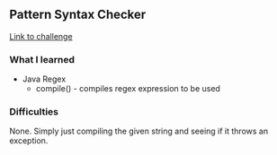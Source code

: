 ## Pattern Syntax Checker

[Link to challenge](https://www.hackerrank.com/challenges/pattern-syntax-checker)

### What I learned
- Java Regex
    - compile() - compiles regex expression to be used

### Difficulties
None. Simply just compiling the given string and seeing if it throws an exception.
